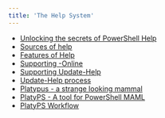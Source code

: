 ```yaml
---
title: 'The Help System'
---
```


- [Unlocking the secrets of PowerShell Help][01]
- [Sources of help][02]
- [Features of Help][03]
- [Supporting -Online][04]
- [Supporting Update-Help][05]
- [Update-Help process][06]
- [Platypus - a strange looking mammal][07]
- [PlatyPS - A tool for PowerShell MAML][08]
- [PlatyPS Workflow][09]

<!-- link references -->
[01]: slide1
[02]: slide2
[03]: slide3
[04]: slide4
[05]: slide5
[06]: slide6
[07]: slide7
[08]: slide8
[09]: slide9
